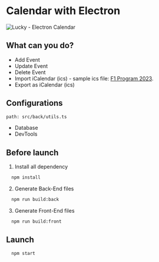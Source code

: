 # Calendar with Electron

![Lucky - Electron Calendar](https://s11.gifyu.com/images/SccJD.gif "Demo")

## What can you do?
- Add Event
- Update Event
- Delete Event
- Import iCalendar (ics) - sample ics file: [F1 Program 2023](https://github.com/LuckyMarty/lc_electron_calendar/blob/main/F1_Schedule.ics).
- Export as iCalendar (ics)

## Configurations

```bash
path: src/back/utils.ts
```
- Database
- DevTools

## Before launch

1. Install all dependency

```bash
  npm install
```

2. Generate Back-End files

```bash
  npm run build:back
```

3. Generate Front-End files

```bash
  npm run build:front
```

## Launch

```bash
  npm start
```
